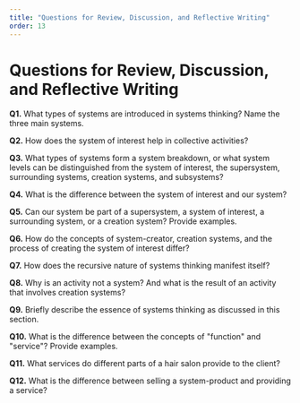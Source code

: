```yaml
---
title: "Questions for Review, Discussion, and Reflective Writing"
order: 13
---
```


# Questions for Review, Discussion, and Reflective Writing

**Q1.** What types of systems are introduced in systems thinking? Name the three main systems.

**Q2.** How does the system of interest help in collective activities?

**Q3.** What types of systems form a system breakdown, or what system levels can be distinguished from the system of interest, the supersystem, surrounding systems, creation systems, and subsystems?

**Q4.** What is the difference between the system of interest and our system?

**Q5.** Can our system be part of a supersystem, a system of interest, a surrounding system, or a creation system? Provide examples.

**Q6.** How do the concepts of system-creator, creation systems, and the process of creating the system of interest differ?

**Q7.** How does the recursive nature of systems thinking manifest itself?

**Q8.** Why is an activity not a system? And what is the result of an activity that involves creation systems?

**Q9.** Briefly describe the essence of systems thinking as discussed in this section.

**Q10.** What is the difference between the concepts of "function" and "service"? Provide examples.

**Q11.** What services do different parts of a hair salon provide to the client?

**Q12.** What is the difference between selling a system-product and providing a service?